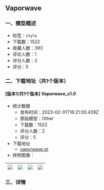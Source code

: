 ## Vaporwave
### 一、模型概述

- 标签：`style`
- 下载数：1522
- 收藏人数：393
- 评论人数：1
- 评分人数：2
- 评分：5

### 二、下载地址（共1个版本）

#### [版本1/共1个版本] Vaporwave_v1.0

- 统计数据
  - 发布时间：2023-02-01T16:21:00.439Z
  - 原始模型：Other
  - 下载数：1522
  - 评分人数：2
  - 评分：5
- 下载地址
  - [vaporwave.pt](https://civitai.com/api/download/models/7264)
- 样例图像：

| <img src="https://image.civitai.com/xG1nkqKTMzGDvpLrqFT7WA/7c14a7b6-2938-46dc-3952-fc2540c33d00/width=450/67112.jpeg" /> | <img src="https://image.civitai.com/xG1nkqKTMzGDvpLrqFT7WA/30d6bf2c-6286-413c-fb7e-abb074edcf00/width=450/67111.jpeg" /> | <img src="https://image.civitai.com/xG1nkqKTMzGDvpLrqFT7WA/172a07c7-92f3-47f8-4a9c-83bb0a145100/width=450/67110.jpeg" /> | <img src="https://image.civitai.com/xG1nkqKTMzGDvpLrqFT7WA/b5b1888b-766d-49e3-8c0f-39ab64895d00/width=450/67109.jpeg" /> |
| ---- | ---- | ---- | ---- |


### 三、详情
<p></p>